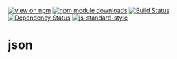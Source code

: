 [![view on npm](http://img.shields.io/npm/v/local-web-server-json.svg)](https://www.npmjs.org/package/local-web-server-json)
[![npm module downloads](http://img.shields.io/npm/dt/local-web-server-json.svg)](https://www.npmjs.org/package/local-web-server-json)
[![Build Status](https://travis-ci.org/local-web-server/json.svg?branch=master)](https://travis-ci.org/local-web-server/json)
[![Dependency Status](https://david-dm.org/local-web-server/json.svg)](https://david-dm.org/local-web-server/json)
[![js-standard-style](https://img.shields.io/badge/code%20style-standard-brightgreen.svg)](https://github.com/feross/standard)

# json
